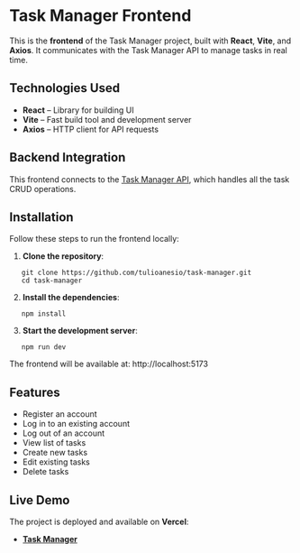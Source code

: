 # Task Manager Frontend

This is the **frontend** of the Task Manager project, built with **React**, **Vite**, and **Axios**. It communicates with the Task Manager API to manage tasks in real time.

## Technologies Used

- **React** – Library for building UI
- **Vite** – Fast build tool and development server
- **Axios** – HTTP client for API requests

## Backend Integration

This frontend connects to the [Task Manager API](https://github.com/tulioanesio/TaskManager-API), which handles all the task CRUD operations.

## Installation

Follow these steps to run the frontend locally:

1. **Clone the repository**:
```
   git clone https://github.com/tulioanesio/task-manager.git
   cd task-manager
```
2. **Install the dependencies**:
```
   npm install
```
3. **Start the development server**:
```
   npm run dev
```
The frontend will be available at: http://localhost:5173

## Features
- Register an account
- Log in to an existing account
- Log out of an account
- View list of tasks
- Create new tasks
- Edit existing tasks
- Delete tasks

## Live Demo

The project is deployed and available on **Vercel**:

- [**Task Manager**](https://task-manager-sable-mu.vercel.app/)
